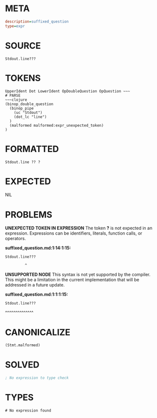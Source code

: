 # META
~~~ini
description=suffixed_question
type=expr
~~~
# SOURCE
~~~roc
Stdout.line???
~~~
# TOKENS
~~~text
UpperIdent Dot LowerIdent OpDoubleQuestion OpQuestion ~~~
# PARSE
~~~clojure
(binop_double_question
  (binop_pipe
    (uc "Stdout")
    (dot_lc "line")
  )
  (malformed malformed:expr_unexpected_token)
)
~~~
# FORMATTED
~~~roc
Stdout.line ?? ?
~~~
# EXPECTED
NIL
# PROBLEMS
**UNEXPECTED TOKEN IN EXPRESSION**
The token **?** is not expected in an expression.
Expressions can be identifiers, literals, function calls, or operators.

**suffixed_question.md:1:14:1:15:**
```roc
Stdout.line???
```
             ^


**UNSUPPORTED NODE**
This syntax is not yet supported by the compiler.
This might be a limitation in the current implementation that will be addressed in a future update.

**suffixed_question.md:1:1:1:15:**
```roc
Stdout.line???
```
^^^^^^^^^^^^^^


# CANONICALIZE
~~~clojure
(Stmt.malformed)
~~~
# SOLVED
~~~clojure
; No expression to type check
~~~
# TYPES
~~~roc
# No expression found
~~~
